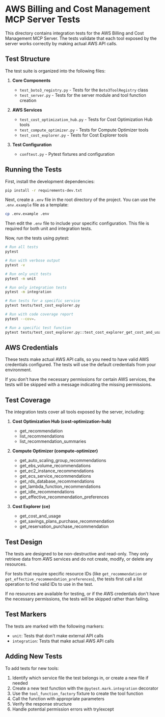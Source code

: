 # AWS Billing and Cost Management MCP Server Tests

This directory contains integration tests for the AWS Billing and Cost Management MCP Server. The tests validate that each tool exposed by the server works correctly by making actual AWS API calls.

## Test Structure

The test suite is organized into the following files:

1. **Core Components**
   - `test_boto3_registry.py` - Tests for the `Boto3ToolRegistry` class
   - `test_server.py` - Tests for the server module and tool function creation

2. **AWS Services**
   - `test_cost_optimization_hub.py` - Tests for Cost Optimization Hub tools
   - `test_compute_optimizer.py` - Tests for Compute Optimizer tools
   - `test_cost_explorer.py` - Tests for Cost Explorer tools

3. **Test Configuration**
   - `conftest.py` - Pytest fixtures and configuration

## Running the Tests

First, install the development dependencies:

```bash
pip install -r requirements-dev.txt
```

Next, create a `.env` file in the root directory of the project. You can use the `.env.example` file as a template:

```bash
cp .env.example .env
```

Then edit the `.env` file to include your specific configuration. This file is required for both unit and integration tests.

Now, run the tests using pytest:

```bash
# Run all tests
pytest

# Run with verbose output
pytest -v

# Run only unit tests
pytest -m unit

# Run only integration tests
pytest -m integration

# Run tests for a specific service
pytest tests/test_cost_explorer.py

# Run with code coverage report
pytest --cov=.

# Run a specific test function
pytest tests/test_cost_explorer.py::test_cost_explorer_get_cost_and_usage
```

## AWS Credentials

These tests make actual AWS API calls, so you need to have valid AWS credentials configured. The tests will use the default credentials from your environment.

If you don't have the necessary permissions for certain AWS services, the tests will be skipped with a message indicating the missing permissions.

## Test Coverage

The integration tests cover all tools exposed by the server, including:

1. **Cost Optimization Hub (cost-optimization-hub)**
   - get_recommendation
   - list_recommendations
   - list_recommendation_summaries

2. **Compute Optimizer (compute-optimizer)**
   - get_auto_scaling_group_recommendations
   - get_ebs_volume_recommendations
   - get_ec2_instance_recommendations
   - get_ecs_service_recommendations
   - get_rds_database_recommendations
   - get_lambda_function_recommendations
   - get_idle_recommendations
   - get_effective_recommendation_preferences

3. **Cost Explorer (ce)**
   - get_cost_and_usage
   - get_savings_plans_purchase_recommendation
   - get_reservation_purchase_recommendation

## Test Design

The tests are designed to be non-destructive and read-only. They only retrieve data from AWS services and do not create, modify, or delete any resources.

For tests that require specific resource IDs (like `get_recommendation` or `get_effective_recommendation_preferences`), the tests first call a list operation to find valid IDs to use in the test.

If no resources are available for testing, or if the AWS credentials don't have the necessary permissions, the tests will be skipped rather than failing.

## Test Markers

The tests are marked with the following markers:

- `unit`: Tests that don't make external API calls
- `integration`: Tests that make actual AWS API calls

## Adding New Tests

To add tests for new tools:

1. Identify which service file the test belongs in, or create a new file if needed
2. Create a new test function with the `@pytest.mark.integration` decorator
3. Use the `tool_function_factory` fixture to create the tool function
4. Call the function with appropriate parameters
5. Verify the response structure
6. Handle potential permission errors with try/except
